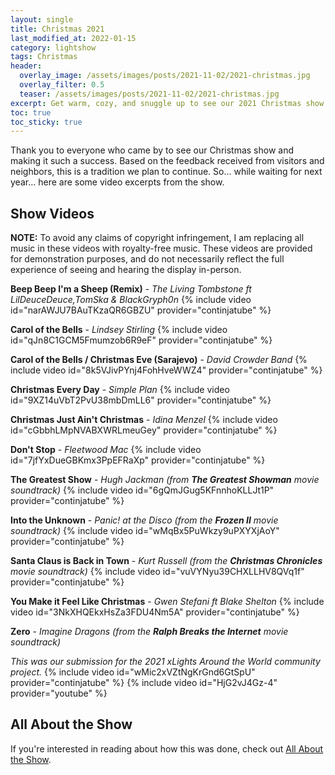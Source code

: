 ```yaml
---
layout: single
title: Christmas 2021
last_modified_at: 2022-01-15
category: lightshow
tags: Christmas
header:
  overlay_image: /assets/images/posts/2021-11-02/2021-christmas.jpg
  overlay_filter: 0.5
  teaser: /assets/images/posts/2021-11-02/2021-christmas.jpg
excerpt: Get warm, cozy, and snuggle up to see our 2021 Christmas show!
toc: true
toc_sticky: true
---
```


Thank you to everyone who came by to see our Christmas show and making it such a success. Based on the feedback received from visitors and neighbors, this is a tradition we plan to continue. So... while waiting for next year... here are some video excerpts from the show.

## Show Videos

**NOTE:** To avoid any claims of copyright infringement, I am replacing all music in these videos with royalty-free music. These videos are provided for demonstration purposes, and do not necessarily reflect the full experience of seeing and hearing the display in-person.

**Beep Beep I'm a Sheep (Remix)** - *The Living Tombstone ft LilDeuceDeuce,TomSka & BlackGryph0n*
{% include video id="narAWJU7BAuTKzaQR6GBZU" provider="continjatube" %}

**Carol of the Bells** - *Lindsey Stirling*
{% include video id="qJn8C1GCM5Fmumzob6R9eF" provider="continjatube" %}

**Carol of the Bells / Christmas Eve (Sarajevo)** - *David Crowder Band*
{% include video id="8k5VJivPYnj4FohHveWWZ4" provider="continjatube" %}

**Christmas Every Day** - *Simple Plan*
{% include video id="9XZ14uVbT2PvU38mbDmLL6" provider="continjatube" %}

**Christmas Just Ain't Christmas** - *Idina Menzel*
{% include video id="cGbbhLMpNVABXWRLmeuGey" provider="continjatube" %}

**Don't Stop** - *Fleetwood Mac*
{% include video id="7jfYxDueGBKmx3PpEFRaXp" provider="continjatube" %}

**The Greatest Show** - *Hugh Jackman (from **The Greatest Showman** movie soundtrack)*
{% include video id="6gQmJGug5KFnnhoKLLJt1P" provider="continjatube" %}

**Into the Unknown** - *Panic! at the Disco (from the **Frozen II** movie soundtrack)* 
{% include video id="wMqBx5PuWkzy9uPXYXjAoY" provider="continjatube" %}

**Santa Claus is Back in Town** - *Kurt Russell (from the **Christmas Chronicles** movie soundtrack)*
{% include video id="vuVYNyu39CHXLLHV8QVq1f" provider="continjatube" %}

**You Make it Feel Like Christmas** - *Gwen Stefani ft Blake Shelton*
{% include video id="3NkXHQEkxHsZa3FDU4Nm5A" provider="continjatube" %}

**Zero** - *Imagine Dragons (from the **Ralph Breaks the Internet** movie soundtrack)*

*This was our submission for the 2021 xLights Around the World community project.*
{% include video id="wMic2xVZtNgKrGnd6GtSpU" provider="continjatube" %}
{% include video id="HjG2vJ4Gz-4" provider="youtube" %}


## All About the Show

If you're interested in reading about how this was done, check out <a href="https://chadgoode.com/projects/lightshow/show-Info/">All About the Show</a>.